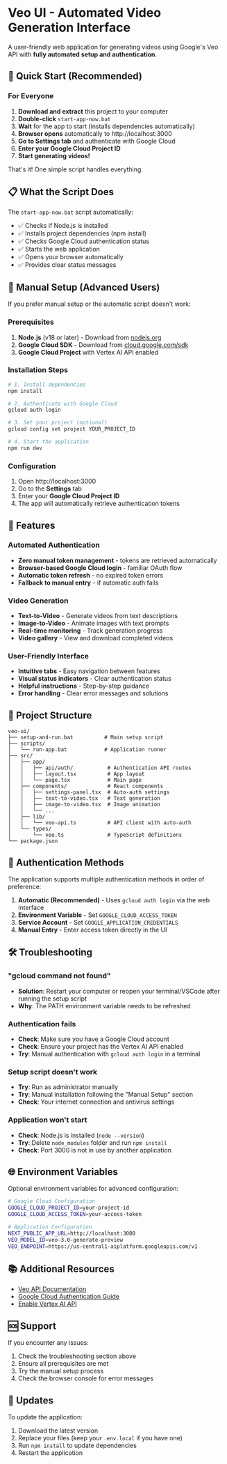 # Veo UI - Automated Video Generation Interface

A user-friendly web application for generating videos using Google's Veo API with **fully automated setup and authentication**.

## 🚀 Quick Start (Recommended)

### For Everyone

1. **Download and extract** this project to your computer
2. **Double-click** `start-app-now.bat`
3. **Wait** for the app to start (installs dependencies automatically)
4. **Browser opens** automatically to http://localhost:3000
5. **Go to Settings tab** and authenticate with Google Cloud
6. **Enter your Google Cloud Project ID**
7. **Start generating videos!**

That's it! One simple script handles everything.

## 📋 What the Script Does

The `start-app-now.bat` script automatically:

- ✅ Checks if Node.js is installed
- ✅ Installs project dependencies (npm install)
- ✅ Checks Google Cloud authentication status
- ✅ Starts the web application
- ✅ Opens your browser automatically
- ✅ Provides clear status messages

## 🔧 Manual Setup (Advanced Users)

If you prefer manual setup or the automatic script doesn't work:

### Prerequisites

1. **Node.js** (v18 or later) - Download from [nodejs.org](https://nodejs.org/)
2. **Google Cloud SDK** - Download from [cloud.google.com/sdk](https://cloud.google.com/sdk/)
3. **Google Cloud Project** with Vertex AI API enabled

### Installation Steps

```bash
# 1. Install dependencies
npm install

# 2. Authenticate with Google Cloud
gcloud auth login

# 3. Set your project (optional)
gcloud config set project YOUR_PROJECT_ID

# 4. Start the application
npm run dev
```

### Configuration

1. Open http://localhost:3000
2. Go to the **Settings** tab
3. Enter your **Google Cloud Project ID**
4. The app will automatically retrieve authentication tokens

## 🎯 Features

### Automated Authentication
- **Zero manual token management** - tokens are retrieved automatically
- **Browser-based Google Cloud login** - familiar OAuth flow
- **Automatic token refresh** - no expired token errors
- **Fallback to manual entry** - if automatic auth fails

### Video Generation
- **Text-to-Video** - Generate videos from text descriptions
- **Image-to-Video** - Animate images with text prompts
- **Real-time monitoring** - Track generation progress
- **Video gallery** - View and download completed videos

### User-Friendly Interface
- **Intuitive tabs** - Easy navigation between features
- **Visual status indicators** - Clear authentication status
- **Helpful instructions** - Step-by-step guidance
- **Error handling** - Clear error messages and solutions

## 📁 Project Structure

```
veo-ui/
├── setup-and-run.bat          # Main setup script
├── scripts/
│   └── run-app.bat            # Application runner
├── src/
│   ├── app/
│   │   ├── api/auth/           # Authentication API routes
│   │   ├── layout.tsx          # App layout
│   │   └── page.tsx            # Main page
│   ├── components/             # React components
│   │   ├── settings-panel.tsx  # Auto-auth settings
│   │   ├── text-to-video.tsx   # Text generation
│   │   ├── image-to-video.tsx  # Image animation
│   │   └── ...
│   ├── lib/
│   │   └── veo-api.ts          # API client with auto-auth
│   └── types/
│       └── veo.ts              # TypeScript definitions
└── package.json
```

## 🔐 Authentication Methods

The application supports multiple authentication methods in order of preference:

1. **Automatic (Recommended)** - Uses `gcloud auth login` via the web interface
2. **Environment Variable** - Set `GOOGLE_CLOUD_ACCESS_TOKEN`
3. **Service Account** - Set `GOOGLE_APPLICATION_CREDENTIALS`
4. **Manual Entry** - Enter access token directly in the UI

## 🛠️ Troubleshooting

### "gcloud command not found"
- **Solution**: Restart your computer or reopen your terminal/VSCode after running the setup script
- **Why**: The PATH environment variable needs to be refreshed

### Authentication fails
- **Check**: Make sure you have a Google Cloud account
- **Check**: Ensure your project has the Vertex AI API enabled
- **Try**: Manual authentication with `gcloud auth login` in a terminal

### Setup script doesn't work
- **Try**: Run as administrator manually
- **Try**: Manual installation following the "Manual Setup" section
- **Check**: Your internet connection and antivirus settings

### Application won't start
- **Check**: Node.js is installed (`node --version`)
- **Try**: Delete `node_modules` folder and run `npm install`
- **Check**: Port 3000 is not in use by another application

## 🌐 Environment Variables

Optional environment variables for advanced configuration:

```bash
# Google Cloud Configuration
GOOGLE_CLOUD_PROJECT_ID=your-project-id
GOOGLE_CLOUD_ACCESS_TOKEN=your-access-token

# Application Configuration
NEXT_PUBLIC_APP_URL=http://localhost:3000
VEO_MODEL_ID=veo-3.0-generate-preview
VEO_ENDPOINT=https://us-central1-aiplatform.googleapis.com/v1
```

## 📚 Additional Resources

- [Veo API Documentation](https://cloud.google.com/vertex-ai/docs/generative-ai/video/overview)
- [Google Cloud Authentication Guide](https://cloud.google.com/docs/authentication/getting-started)
- [Enable Vertex AI API](https://console.cloud.google.com/apis/library/aiplatform.googleapis.com)

## 🆘 Support

If you encounter any issues:

1. Check the troubleshooting section above
2. Ensure all prerequisites are met
3. Try the manual setup process
4. Check the browser console for error messages

## 🔄 Updates

To update the application:

1. Download the latest version
2. Replace your files (keep your `.env.local` if you have one)
3. Run `npm install` to update dependencies
4. Restart the application
